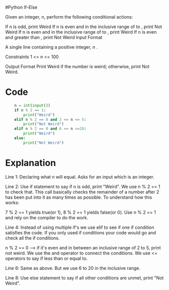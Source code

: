 #Python If-Else

Given an integer, n, perform the following conditional actions:

If n is odd, print Weird
If n is even and in the inclusive range of  to , print Not Weird
If n is even and in the inclusive range of  to , print Weird
If n is even and greater than , print Not Weird
Input Format

A single line containing a positive integer, n .

Constraints
1 <= n <= 100

Output Format
Print Weird if the number is weird; otherwise, print Not Weird.

# Code 
``` python
    n = int(input())
    if n % 2 == 1:
        print("Weird")
    elif n % 2 == 0 and 2 <= n <= 5:
        print("Not Weird")
    elif n % 2 == 0 and 6 <= n <=20:
        print("Weird")
    else:
        print("Not Weird")
```
        
# Explanation 
  
  Line 1: Declaring what n will equal. Asks for an input which is an integer.
  
  Line 2: Use if statement to say if n is odd, print "Weird". We use n % 2 == 1 to check that. 
  This call basically checks the remainder of a number after 2 has been put into it as many times as possible. 
  To understand how this works:
  
  7 % 2 == 1 yields true(or 1), 8 % 2 == 1 yields false(or 0). Use n % 2 == 1 and rely on the compiler to do the work.  
  
  Line 4: Instead of using multiple if's we use elif to see if one if condition satisfies the code. 
  If you only used if conditions your code would go and check all the if conditions.
  
  n % 2 == 0 --> if it's even and in between an inclusive range of 2 to 5, print not weird. 
  We use the and operator to connect the conditions. We use <= operators to say if less than or equal to. 
  
  Line 6: Same as above. But we use 6 to 20 in the inclusive range. 
  
  Line 8: Use else statement to say if all other conditions are unmet, print "Not Weird". 
  
 
        


